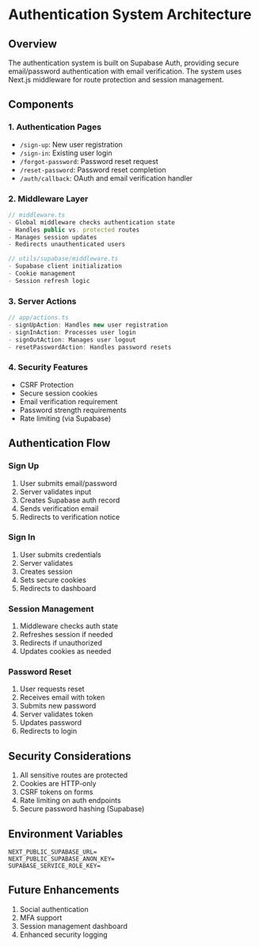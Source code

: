 # Authentication System Architecture

## Overview
The authentication system is built on Supabase Auth, providing secure email/password authentication with email verification. The system uses Next.js middleware for route protection and session management.

## Components

### 1. Authentication Pages
- `/sign-up`: New user registration
- `/sign-in`: Existing user login
- `/forgot-password`: Password reset request
- `/reset-password`: Password reset completion
- `/auth/callback`: OAuth and email verification handler

### 2. Middleware Layer
```typescript
// middleware.ts
- Global middleware checks authentication state
- Handles public vs. protected routes
- Manages session updates
- Redirects unauthenticated users

// utils/supabase/middleware.ts
- Supabase client initialization
- Cookie management
- Session refresh logic
```

### 3. Server Actions
```typescript
// app/actions.ts
- signUpAction: Handles new user registration
- signInAction: Processes user login
- signOutAction: Manages user logout
- resetPasswordAction: Handles password resets
```

### 4. Security Features
- CSRF Protection
- Secure session cookies
- Email verification requirement
- Password strength requirements
- Rate limiting (via Supabase)

## Authentication Flow

### Sign Up
1. User submits email/password
2. Server validates input
3. Creates Supabase auth record
4. Sends verification email
5. Redirects to verification notice

### Sign In
1. User submits credentials
2. Server validates
3. Creates session
4. Sets secure cookies
5. Redirects to dashboard

### Session Management
1. Middleware checks auth state
2. Refreshes session if needed
3. Redirects if unauthorized
4. Updates cookies as needed

### Password Reset
1. User requests reset
2. Receives email with token
3. Submits new password
4. Server validates token
5. Updates password
6. Redirects to login

## Security Considerations
1. All sensitive routes are protected
2. Cookies are HTTP-only
3. CSRF tokens on forms
4. Rate limiting on auth endpoints
5. Secure password hashing (Supabase)

## Environment Variables
```env
NEXT_PUBLIC_SUPABASE_URL=
NEXT_PUBLIC_SUPABASE_ANON_KEY=
SUPABASE_SERVICE_ROLE_KEY=
```

## Future Enhancements
1. Social authentication
2. MFA support
3. Session management dashboard
4. Enhanced security logging

